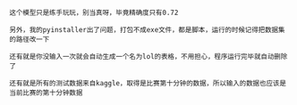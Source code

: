 
    这个模型只是练手玩玩，别当真呀，毕竟精确度只有0.72

    另外，我的pyinstaller出了问题，打包不成exe文件，都是脚本，运行的时候记得把数据集的路径改一下

    还有就是你没输入一次就会自动生成一个名为lol的表格，不用担心，程序运行完毕就自动删除了
    
    还有就是所有的测试数据来自kaggle，取得是比赛第十分钟的数据，所以输入的数据也应该是当前比赛的第十分钟数据

